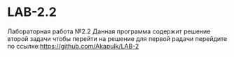 # LAB-2.2
Лабораторная работа №2.2 Данная программа содержит решение второй задачи чтобы перейти на решение для первой pадачи перейдите по 
ссылке:https://github.com/Akapulk/LAB-2
